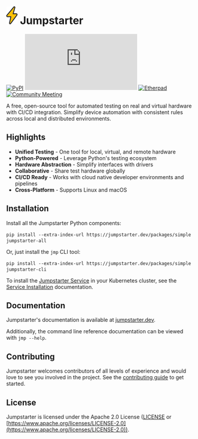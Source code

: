 # ![bolt](./assets/bolt.svg) Jumpstarter

[![PyPI](https://img.shields.io/badge/PyPI-Packages-blue?logo=pypi)](https://pypi.org/project/jumpstarter/)
[![Matrix](https://img.shields.io/matrix/jumpstarter%3Amatrix.org?color=blue)](https://matrix.to/#/#jumpstarter:matrix.org)
[![Etherpad](https://img.shields.io/badge/Etherpad-Notes-blue?logo=etherpad)](https://etherpad.jumpstarter.dev/pad-lister)
[![Community Meeting](https://img.shields.io/badge/Weekly%20Meeting-Google%20Meet-blue?logo=google-meet)](https://meet.google.com/gzd-hhbd-hpu)

A free, open-source tool for automated testing on real and virtual hardware with CI/CD integration. Simplify device automation with consistent rules across local and distributed environments.

## Highlights

- **Unified Testing** - One tool for local, virtual, and remote hardware
- **Python-Powered** - Leverage Python's testing ecosystem
- **Hardware Abstraction** - Simplify interfaces with drivers
- **Collaborative** - Share test hardware globally
- **CI/CD Ready** - Works with cloud native developer environments and pipelines
- **Cross-Platform** - Supports Linux and macOS

## Installation

Install all the Jumpstarter Python components:

```shell
pip install --extra-index-url https://jumpstarter.dev/packages/simple jumpstarter-all
```

Or, just install the `jmp` CLI tool:

```shell
pip install --extra-index-url https://jumpstarter.dev/packages/simple jumpstarter-cli
```

To install the [Jumpstarter Service](https://jumpstarter.dev/introduction/service.html)
in your Kubernetes cluster, see the [Service Installation](https://jumpstarter.dev/installation/service/index.html)
documentation.

## Documentation

Jumpstarter's documentation is available at [jumpstarter.dev](https://jumpstarter.dev).

Additionally, the command line reference documentation can be viewed with `jmp --help`.

## Contributing

Jumpstarter welcomes contributors of all levels of experience and would love to
see you involved in the project. See the [contributing guide](CONTRIBUTING.md) to get started.

## License

Jumpstarter is licensed under the Apache 2.0 License ([LICENSE](LICENSE) or [https://www.apache.org/licenses/LICENSE-2.0](https://www.apache.org/licenses/LICENSE-2.0)).
